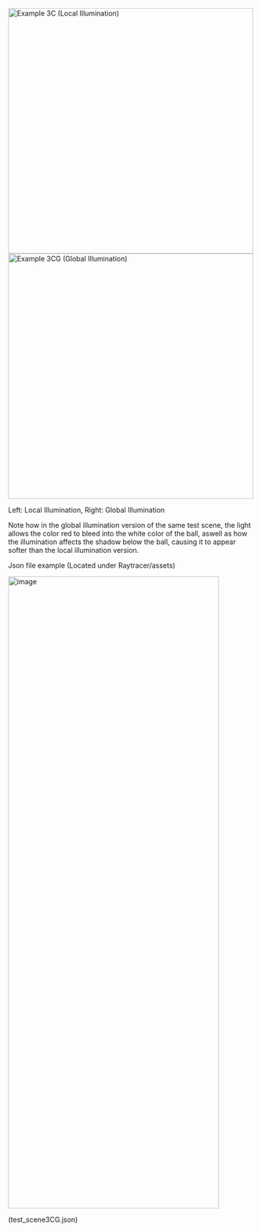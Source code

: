 
<img width="500" height="500" alt="Example 3C (Local Illumination)" src="https://github.com/user-attachments/assets/ef996428-861f-4ed7-be9f-2ce9caa2ccf0" />


<img width="500" height="500" alt="Example 3CG (Global Illumination)" src="https://github.com/user-attachments/assets/bad45717-7ff5-423c-8ef8-36b5bf3f8f5f" />



Left: Local Illumination, Right: Global Illumination

Note how in the global illumination version of the same test scene, the light allows the color red to bleed into the white color of the ball, aswell as how the illumination affects the shadow below the ball, causing it to appear softer than the local illumination version.



Json file example (Located under Raytracer/assets)

<img width="430" height="1288" alt="image" src="https://github.com/user-attachments/assets/1253dc6e-d78d-48c2-ab86-82815c8efa24" />

(test_scene3CG.json)

